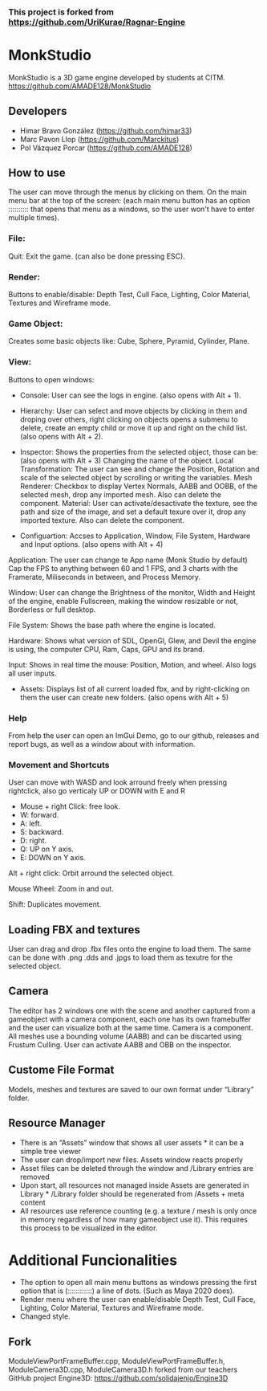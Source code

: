 
### This project is forked from https://github.com/UriKurae/Ragnar-Engine

# MonkStudio
MonkStudio is a 3D game engine developed by students at CITM. 
https://github.com/AMADE128/MonkStudio

## Developers
- Himar Bravo González (https://github.com/himar33)
- Marc Pavon Llop (https://github.com/Marckitus)
- Pol Vázquez Porcar (https://github.com/AMADE128)

## How to use
The user can move through the menus by clicking on them.
On the main menu bar at the top of the screen: (each main menu button has an option :::::::::: that opens that menu as a windows, so the user won't have to enter multiple times).
### File:
 Quit: Exit the game. (can also be done pressing ESC).

### Render:
 Buttons to enable/disable: Depth Test, Cull Face, Lighting, Color Material, Textures and Wireframe mode. 

### Game Object:
 Creates some basic objects like: Cube, Sphere, Pyramid, Cylinder, Plane.

### View:
 Buttons to open windows:
- Console:
User can see the logs in engine. (also opens with Alt + 1).

- Hierarchy:
User can select and move objects by clicking in them and droping over others, right clicking on objects opens a submenu to delete, create an empty child or move it up and right on the child list. (also opens with Alt + 2).

- Inspector:
Shows the properties from the selected object, those can be: (also opens with Alt + 3)
Changing the name of the object.
Local Transformation: The user can see and change the Position, Rotation and scale of the selected object by scrolling or writing the variables.
Mesh Renderer: Checkbox to display Vertex Normals, AABB and OOBB, of the selected mesh, drop any imported mesh. Also can delete the component.
Material: User can activate/desactivate the texture, see the path and size of the image, and set a default texure over it, drop any imported texture. Also can delete the component.

- Configuartion:
Accses to Application, Window, File System, Hardware and Input options. (also opens with Alt + 4)

Application: The user can change te App name (Monk Studio by default) Cap the FPS to anything between 60 and 1 FPS, and 3 charts with the Framerate, Miliseconds in between, and Process Memory.

Window: User can change the Brightness of the monitor, Width and Height of the engine, enable Fullscreen, making the window resizable or not, Borderless or full desktop.

File System: Shows the base path where the engine is located.

Hardware: Shows what version of SDL, OpenGl, Glew, and Devil the engine is using, the computer CPU, Ram, Caps, GPU and its brand.

Input: Shows in real time the mouse: Position, Motion, and wheel. Also logs all user inputs.

- Assets:
Displays list of all current loaded fbx, and by right-clicking on them the user can create new folders. (also opens with Alt + 5)

### Help
From help the user can open an ImGui Demo, go to our github, releases and report bugs, as well as a window about with information.

### Movement and Shortcuts
User can move with WASD and look arround freely when pressing rightclick, also go verticaly UP or DOWN with E and R

- Mouse + right Click: free look.
- W: forward.
- A: left.
- S: backward.
- D: right.
- Q: UP on Y axis.
- E: DOWN on Y axis.

Alt + right click: Orbit arround the selected object.

Mouse Wheel: Zoom in and out.

Shift: Duplicates movement.

## Loading FBX and textures
User can drag and drop .fbx files onto the engine to load them.
The same can be done with .png .dds and .jpgs to load them as texutre for the selected object.

## Camera
The editor has 2 windows one with the scene and another captured from a
gameobject with a camera component, each one has its own
framebuffer and the user can visualize both at the same time.
Camera is a component.
All meshes use a bounding volume (AABB) and can be discarted using Frustum Culling.
User can activate AABB and OBB on the inspector.

## Custome File Format
Models, meshes and textures are saved to our own format under “Library” folder.

## Resource Manager

- There is an “Assets” window that shows all user assets * it can be a simple tree
viewer
- The user can drop/import new files. Assets window reacts properly
- Asset files can be deleted through the window and /Library entries are removed
- Upon start, all resources not managed inside Assets are generated in Library *
/Library folder should be regenerated from /Assets + meta content
- All resources use reference counting (e.g. a texture / mesh is only once in memory
regardless of how many gameobject use it). This requires this process to be
visualized in the editor.


# Additional Funcionalities
- The option to open all main menu buttons as windows pressing the first option that is (::::::::::::) a line of dots. (Such as Maya 2020 does).
- Render menu where the user can enable/disable Depth Test, Cull Face, Lighting, Color Material, Textures and Wireframe mode.
- Changed style.


## Fork
ModuleViewPortFrameBuffer.cpp, ModuleViewPortFrameBuffer.h, ModuleCamera3D.cpp, ModuleCamera3D.h forked from our teachers GitHub project Engine3D: https://github.com/solidajenjo/Engine3D






 
